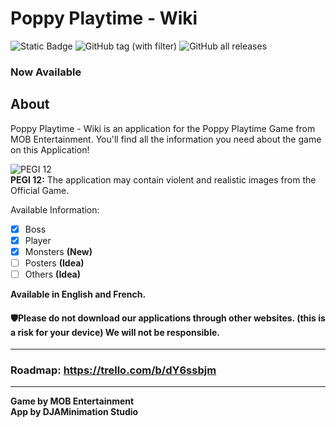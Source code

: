 # Poppy Playtime - Wiki  
![Static Badge](https://img.shields.io/badge/Status-BETA-7e49b8?style=flat-square)
![GitHub tag (with filter)](https://img.shields.io/github/v/tag/GabrielDja/PoppyPlaytime-Wiki_App?style=flat-square&label=Latest%20Version&color=177c66)
![GitHub all releases](https://img.shields.io/github/downloads/GabrielDja/PoppyPlaytime-Wiki_App/total?style=flat-square&label=Downloads)

### Now Available
## About
Poppy Playtime - Wiki is an application for the Poppy Playtime Game from MOB Entertainment. You'll find all the information you need about the game on this Application!

![PEGI 12](https://static.wixstatic.com/media/31958c_6fcb1d6d35ce4ecfb6cc560cca1ad2f1~mv2.png/v1/fill/w_33,h_40,al_c,q_85,usm_0.66_1.00_0.01,enc_auto/PEGI-12_Icon.png)  
**PEGI 12:** The application may contain violent and realistic images from the Official Game.

Available Information:
- [x] Boss
- [x] Player
- [x] Monsters **(New)**
- [ ] Posters **(Idea)**
- [ ] Others **(Idea)**

**Available in English and French.**

#### 🛡️Please do not download our applications through other websites. (this is a risk for your device) We will not be responsible.

---
### Roadmap: https://trello.com/b/dY6ssbjm
---
**Game by MOB Entertainment**  
**App by DJAMinimation Studio**

